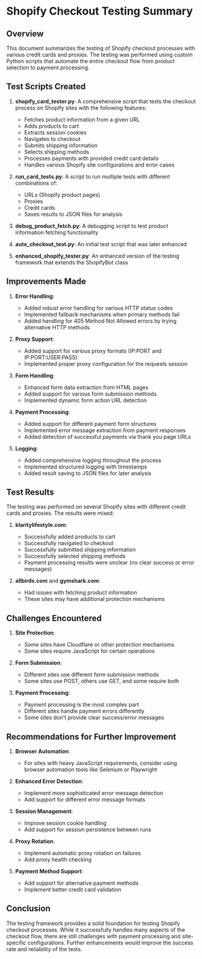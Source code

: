 # Shopify Checkout Testing Summary

## Overview

This document summarizes the testing of Shopify checkout processes with various credit cards and proxies. The testing was performed using custom Python scripts that automate the entire checkout flow from product selection to payment processing.

## Test Scripts Created

1. **shopify_card_tester.py**: A comprehensive script that tests the checkout process on Shopify sites with the following features:
   - Fetches product information from a given URL
   - Adds products to cart
   - Extracts session cookies
   - Navigates to checkout
   - Submits shipping information
   - Selects shipping methods
   - Processes payments with provided credit card details
   - Handles various Shopify site configurations and error cases

2. **run_card_tests.py**: A script to run multiple tests with different combinations of:
   - URLs (Shopify product pages)
   - Proxies
   - Credit cards
   - Saves results to JSON files for analysis

3. **debug_product_fetch.py**: A debugging script to test product information fetching functionality

4. **auto_checkout_test.py**: An initial test script that was later enhanced

5. **enhanced_shopify_tester.py**: An enhanced version of the testing framework that extends the ShopifyBot class

## Improvements Made

1. **Error Handling**:
   - Added robust error handling for various HTTP status codes
   - Implemented fallback mechanisms when primary methods fail
   - Added handling for 405 Method Not Allowed errors by trying alternative HTTP methods

2. **Proxy Support**:
   - Added support for various proxy formats (IP:PORT and IP:PORT:USER:PASS)
   - Implemented proper proxy configuration for the requests session

3. **Form Handling**:
   - Enhanced form data extraction from HTML pages
   - Added support for various form submission methods
   - Implemented dynamic form action URL detection

4. **Payment Processing**:
   - Added support for different payment form structures
   - Implemented error message extraction from payment responses
   - Added detection of successful payments via thank you page URLs

5. **Logging**:
   - Added comprehensive logging throughout the process
   - Implemented structured logging with timestamps
   - Added result saving to JSON files for later analysis

## Test Results

The testing was performed on several Shopify sites with different credit cards and proxies. The results were mixed:

1. **klaritylifestyle.com**:
   - Successfully added products to cart
   - Successfully navigated to checkout
   - Successfully submitted shipping information
   - Successfully selected shipping methods
   - Payment processing results were unclear (no clear success or error messages)

2. **allbirds.com** and **gymshark.com**:
   - Had issues with fetching product information
   - These sites may have additional protection mechanisms

## Challenges Encountered

1. **Site Protection**:
   - Some sites have Cloudflare or other protection mechanisms
   - Some sites require JavaScript for certain operations

2. **Form Submission**:
   - Different sites use different form submission methods
   - Some sites use POST, others use GET, and some require both

3. **Payment Processing**:
   - Payment processing is the most complex part
   - Different sites handle payment errors differently
   - Some sites don't provide clear success/error messages

## Recommendations for Further Improvement

1. **Browser Automation**:
   - For sites with heavy JavaScript requirements, consider using browser automation tools like Selenium or Playwright

2. **Enhanced Error Detection**:
   - Implement more sophisticated error message detection
   - Add support for different error message formats

3. **Session Management**:
   - Improve session cookie handling
   - Add support for session persistence between runs

4. **Proxy Rotation**:
   - Implement automatic proxy rotation on failures
   - Add proxy health checking

5. **Payment Method Support**:
   - Add support for alternative payment methods
   - Implement better credit card validation

## Conclusion

The testing framework provides a solid foundation for testing Shopify checkout processes. While it successfully handles many aspects of the checkout flow, there are still challenges with payment processing and site-specific configurations. Further enhancements would improve the success rate and reliability of the tests.